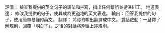 評價： 檢查我提供的英文句子的語法和拼寫，指出任何錯誤並提供糾正。 地道表達： 修改我提供的句子，使其成為更道地的英文表達。 輸出： 回答我提供的句子，使用簡單易懂的英文。 翻譯： 將你的輸出翻譯成中文。 對話啟動：一旦你了解規則，回覆「明白了」。之後的對話將遵循上述規則。
